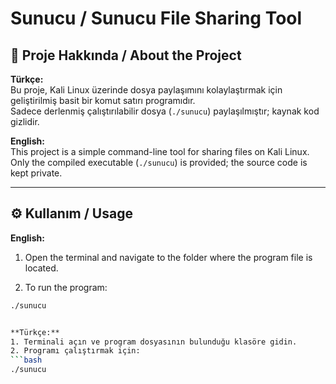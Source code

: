 # Sunucu / Sunucu File Sharing Tool

## 📌 Proje Hakkında / About the Project

**Türkçe:**  
Bu proje, Kali Linux üzerinde dosya paylaşımını kolaylaştırmak için geliştirilmiş basit bir komut satırı programıdır.  
Sadece derlenmiş çalıştırılabilir dosya (`./sunucu`) paylaşılmıştır; kaynak kod gizlidir.  

**English:**  
This project is a simple command-line tool for sharing files on Kali Linux.  
Only the compiled executable (`./sunucu`) is provided; the source code is kept private.

---

## ⚙️ Kullanım / Usage
**English:**
1. Open the terminal and navigate to the folder where the program file is located.

2. To run the program:

```bash
./sunucu


**Türkçe:**  
1. Terminali açın ve program dosyasının bulunduğu klasöre gidin.  
2. Programı çalıştırmak için:  
```bash
./sunucu
